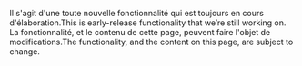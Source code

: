 <span data-ttu-id="f9670-101">Il s'agit d'une toute nouvelle fonctionnalité qui est toujours en cours d'élaboration.</span><span class="sxs-lookup"><span data-stu-id="f9670-101">This is early-release functionality that we’re still working on.</span></span> <span data-ttu-id="f9670-102">La fonctionnalité, et le contenu de cette page, peuvent faire l'objet de modifications.</span><span class="sxs-lookup"><span data-stu-id="f9670-102">The functionality, and the content on this page, are subject to change.</span></span>
